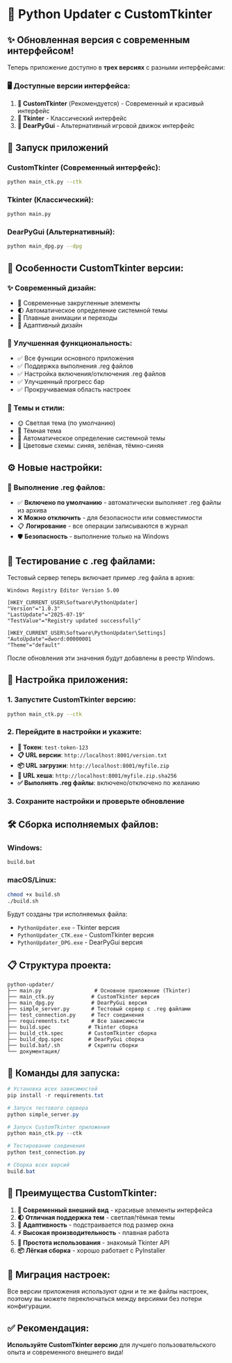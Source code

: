 # 🎨 Python Updater с CustomTkinter

## ✨ Обновленная версия с современным интерфейсом!

Теперь приложение доступно в **трех версиях** с разными интерфейсами:

### 🖥️ Доступные версии интерфейса:

1. **🔷 CustomTkinter** (Рекомендуется) - Современный и красивый интерфейс
2. **🔶 Tkinter** - Классический интерфейс
3. **🔵 DearPyGui** - Альтернативный игровой движок интерфейс

## 🚀 Запуск приложений

### CustomTkinter (Современный интерфейс):
```bash
python main_ctk.py --ctk
```

### Tkinter (Классический):
```bash
python main.py
```

### DearPyGui (Альтернативный):
```bash
python main_dpg.py --dpg
```

## 🎯 Особенности CustomTkinter версии:

### ✨ Современный дизайн:
- 🎨 Современные закругленные элементы
- 🌓 Автоматическое определение системной темы
- 🎨 Плавные анимации и переходы
- 📱 Адаптивный дизайн

### 🔧 Улучшенная функциональность:
- ✅ Все функции основного приложения
- ✅ Поддержка выполнения .reg файлов
- ✅ Настройка включения/отключения .reg файлов
- ✅ Улучшенный прогресс бар
- ✅ Прокручиваемая область настроек

### 🎨 Темы и стили:
- 🌞 Светлая тема (по умолчанию)
- 🌙 Тёмная тема
- 🔄 Автоматическое определение системной темы
- 🎨 Цветовые схемы: синяя, зелёная, тёмно-синяя

## ⚙️ Новые настройки:

### 📝 Выполнение .reg файлов:
- ✅ **Включено по умолчанию** - автоматически выполняет .reg файлы из архива
- ❌ **Можно отключить** - для безопасности или совместимости
- 📋 **Логирование** - все операции записываются в журнал
- 🛡️ **Безопасность** - выполнение только на Windows

## 🧪 Тестирование с .reg файлами:

Тестовый сервер теперь включает пример .reg файла в архив:

```registry
Windows Registry Editor Version 5.00

[HKEY_CURRENT_USER\Software\PythonUpdater]
"Version"="1.0.3"
"LastUpdate"="2025-07-19"
"TestValue"="Registry updated successfully"

[HKEY_CURRENT_USER\Software\PythonUpdater\Settings]
"AutoUpdate"=dword:00000001
"Theme"="default"
```

После обновления эти значения будут добавлены в реестр Windows.

## 🔧 Настройка приложения:

### 1. Запустите CustomTkinter версию:
```bash
python main_ctk.py --ctk
```

### 2. Перейдите в настройки и укажите:
- **📝 Токен**: `test-token-123`
- **📋 URL версии**: `http://localhost:8001/version.txt`
- **📦 URL загрузки**: `http://localhost:8001/myfile.zip`
- **🔐 URL хеша**: `http://localhost:8001/myfile.zip.sha256`
- **✅ Выполнять .reg файлы**: включено/отключено по желанию

### 3. Сохраните настройки и проверьте обновление

## 🛠️ Сборка исполняемых файлов:

### Windows:
```cmd
build.bat
```

### macOS/Linux:
```bash
chmod +x build.sh
./build.sh
```

Будут созданы три исполняемых файла:
- `PythonUpdater.exe` - Tkinter версия
- `PythonUpdater_CTK.exe` - CustomTkinter версия
- `PythonUpdater_DPG.exe` - DearPyGui версия

## 📋 Структура проекта:

```
python-updater/
├── main.py                 # Основное приложение (Tkinter)
├── main_ctk.py            # CustomTkinter версия
├── main_dpg.py            # DearPyGui версия
├── simple_server.py       # Тестовый сервер с .reg файлами
├── test_connection.py     # Тест соединения
├── requirements.txt       # Все зависимости
├── build.spec            # Tkinter сборка
├── build_ctk.spec        # CustomTkinter сборка
├── build_dpg.spec        # DearPyGui сборка
├── build.bat/.sh         # Скрипты сборки
└── документация/
```

## 🔗 Команды для запуска:

```powershell
# Установка всех зависимостей
pip install -r requirements.txt

# Запуск тестового сервера
python simple_server.py

# Запуск CustomTkinter приложения
python main_ctk.py --ctk

# Тестирование соединения
python test_connection.py

# Сборка всех версий
build.bat
```

## 🎉 Преимущества CustomTkinter:

1. **🎨 Современный внешний вид** - красивые элементы интерфейса
2. **🌓 Отличная поддержка тем** - светлая/тёмная темы
3. **📱 Адаптивность** - подстраивается под размер окна
4. **⚡ Высокая производительность** - плавная работа
5. **🔧 Простота использования** - знакомый Tkinter API
6. **📦 Лёгкая сборка** - хорошо работает с PyInstaller

## 🔄 Миграция настроек:

Все версии приложения используют одни и те же файлы настроек, поэтому вы можете переключаться между версиями без потери конфигурации.

## ✅ Рекомендация:

**Используйте CustomTkinter версию** для лучшего пользовательского опыта и современного внешнего вида!
